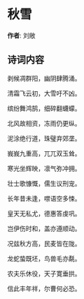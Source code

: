 # 秋雪

**作者**: 刘敞

## 诗词内容

剥候凋群阳，幽阴肆腾涌。

清霜飞云初，大雪吁不凶。

缤纷舞鸿鹄，细碎翻蠛蠓。

北风故相资，冻雨仍更纵。

泥涂绝行道，珠璧弃郊垄。

峩峩九重高，兀兀双玉耸。

寒光坐辉映，凛气弥冲拥。

壮士歌慷慨，儒生议刑宠。

长年昔未逢，噤语空多悚。

皇天无私尤，德惠答虔巩。

岂伊伤时和，盖亦遵顺动。

况兹秋方高，民麦皆在陇。

龙蛇蛰既坯，鸟兽毛亦氄。

农夫乐休役，天子寛垂拱。

信此丰年祥，尔曹何必恐。


